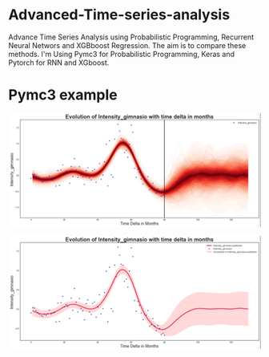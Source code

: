 # Advanced-Time-series-analysis
Advance Time Series Analysis using Probabilistic Programming, Recurrent Neural Networs and XGBboost Regression. The aim is to compare these methods.
I'm Using Pymc3 for Probabilistic Programming, Keras and Pytorch for RNN and XGboost.

# Pymc3 example
![main](/Screenshots/Pymc3_1.png)

![main](/Screenshots/Pymc3_2.png)
